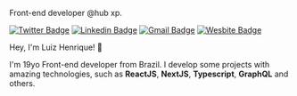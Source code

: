 Front-end developer @hub xp.


[![Twitter Badge](https://img.shields.io/badge/Twitter-1DA1F2?style=for-the-badge&logo=twitter&logoColor=white)](https://twitter.com/lui7henrique)
[![Linkedin Badge](https://img.shields.io/badge/LinkedIn-0077B5?style=for-the-badge&logo=linkedin&logoColor=white)](https://www.linkedin.com/in/luiz-henrique7/)
[![Gmail Badge](https://img.shields.io/badge/Gmail-D14836?style=for-the-badge&logo=gmail&logoColor=white)](mailto:7henrique18@gmail.com)
[![Wesbite Badge](https://img.shields.io/badge/website-000000?style=for-the-badge&logo=About.me&logoColor=white)](https://lui7henrique.com/)

Hey, I'm Luiz Henrique! 👋

I'm 19yo Front-end developer from Brazil. I develop some projects with amazing technologies, such as **ReactJS**, **NextJS**, **Typescript**, **GraphQL** and others.
